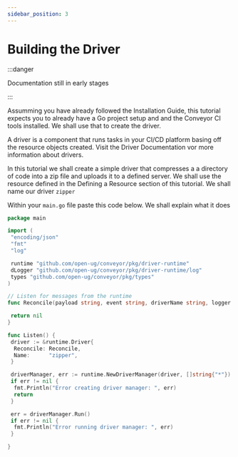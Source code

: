 ```yaml
---
sidebar_position: 3
---
```


# Building the Driver

:::danger

Documentation still in early stages

:::


Assumming you have already followed the Installation Guide, this tutorial expects you to already have a Go project setup and and the Conveyor CI tools installed. We shall use that to create the driver.

A driver is a component that runs tasks in your CI/CD platform basing off the resource objects created. Visit the Driver Documentation vor more information about drivers.

In this tutorial we shall create a simple driver that compresses a a directory of code into a zip file and uploads it to a defined server. We shall use the resource defined in the Defining a Resource section of this tutorial. We shall name our driver `zipper`

Within your `main.go` file paste this code below. We shall explain what it does

```go
package main

import (
 "encoding/json"
 "fmt"
 "log"

 runtime "github.com/open-ug/conveyor/pkg/driver-runtime"
 dLogger "github.com/open-ug/conveyor/pkg/driver-runtime/log"
 types "github.com/open-ug/conveyor/pkg/types"
)

// Listen for messages from the runtime
func Reconcile(payload string, event string, driverName string, logger *dLogger.DriverLogger) error {

 return nil
}

func Listen() {
 driver := &runtime.Driver{
  Reconcile: Reconcile,
  Name:      "zipper",
 }

 driverManager, err := runtime.NewDriverManager(driver, []string{"*"})
 if err != nil {
  fmt.Println("Error creating driver manager: ", err)
  return
 }

 err = driverManager.Run()
 if err != nil {
  fmt.Println("Error running driver manager: ", err)
 }

}
```
